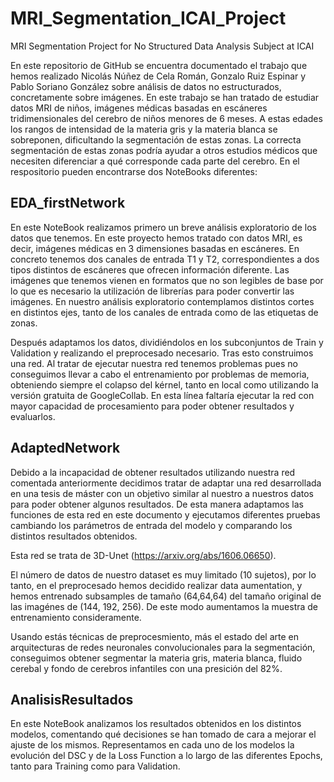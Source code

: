 # MRI_Segmentation_ICAI_Project
MRI Segmentation Project for No Structured Data Analysis Subject at ICAI


En este repositorio de GitHub se encuentra documentado el trabajo que hemos realizado Nicolás Núñez de Cela Román, Gonzalo Ruiz Espinar y Pablo Soriano González sobre análisis de datos no estructurados, concretamente sobre imágenes. En este trabajo se han tratado de estudiar datos MRI de niños, imágenes médicas basadas en escáneres tridimensionales del cerebro de niños menores de 6 meses. A estas edades los rangos de intensidad de la materia gris y la materia blanca se sobreponen, dificultando  la segmentación de estas zonas. La correcta segmentación de estas zonas podría ayudar a otros estudios médicos que necesiten diferenciar a qué corresponde cada parte del cerebro.
En el respositorio pueden encontrarse dos NoteBooks diferentes:

## EDA_firstNetwork

En este NoteBook realizamos primero un breve análisis exploratorio de los datos que tenemos. En este proyecto hemos tratado con datos MRI, es decir, imágenes médicas en 3 dimensiones basadas en escáneres. En concreto tenemos dos canales de entrada T1 y T2, correspondientes a dos tipos distintos de escáneres que ofrecen información diferente. Las imágenes que tenemos vienen en formatos que no son legibles de base por lo que es necesario la utilización de librerías para poder convertir las imágenes. En nuestro análisis exploratorio contemplamos distintos cortes en distintos ejes, tanto de los canales de entrada como de las etiquetas de zonas.

Después adaptamos los datos, dividiéndolos en los subconjuntos de Train y Validation y realizando el preprocesado necesario. Tras esto construimos una red. Al tratar de ejecutar nuestra red tenemos problemas pues no conseguimos llevar a cabo el entrenamiento por problemas de memoria, obteniendo siempre el colapso del kérnel, tanto en local como utilizando la versión gratuita de GoogleCollab. En esta línea faltaría ejecutar la red con mayor capacidad de procesamiento para poder obtener resultados y evaluarlos.


## AdaptedNetwork

Debido a la incapacidad de obtener resultados utilizando nuestra red comentada anteriormente decidimos tratar de adaptar una red desarrollada en una tesis de máster con un objetivo similar al nuestro a nuestros datos para poder obtener algunos resultados. De esta manera adaptamos las funciones de esta red en este documento y ejecutamos diferentes pruebas cambiando los parámetros de entrada del modelo y comparando los distintos resultados obtenidos.

Esta red se trata de 3D-Unet (https://arxiv.org/abs/1606.06650).

El número de datos de nuestro dataset es muy limitado (10 sujetos), por lo tanto, en el preprocesado hemos decidido realizar data aumentation, y hemos entrenado subsamples de tamaño (64,64,64) del tamaño original de las imagénes de (144, 192, 256). De este modo aumentamos la muestra de entrenamiento consideramente.

Usando estás técnicas de preprocesmiento, más el estado del arte en arquitecturas de redes neuronales convolucionales para la segmentación, conseguimos obtener segmentar la materia gris, materia blanca, fluido cerebal y fondo de cerebros infantiles con una presición del 82%.

## AnalisisResultados

En este NoteBook analizamos los resultados obtenidos en los distintos modelos, comentando qué decisiones se han tomado de cara a mejorar el ajuste de los mismos. Representamos en cada uno de los modelos la evolución del DSC y de la Loss Function a lo largo de las diferentes Epochs, tanto para Training como para Validation.

